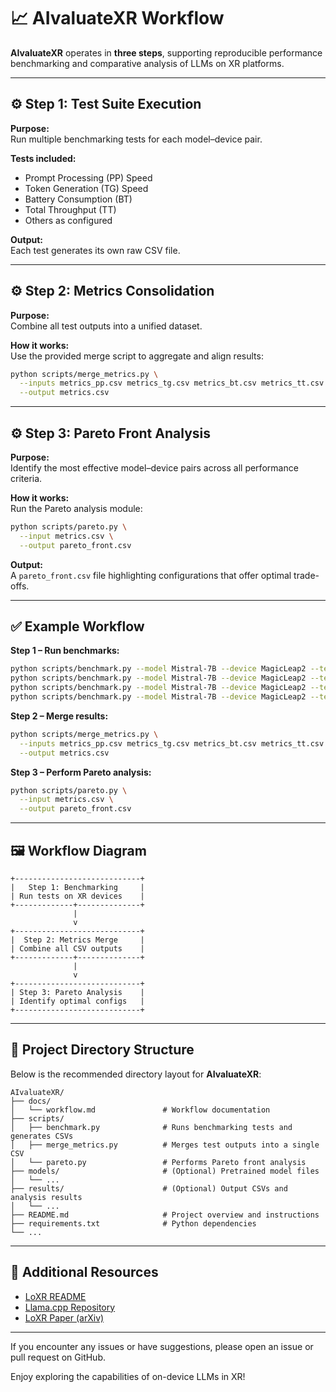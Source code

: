 # 📈 AIvaluateXR Workflow

**AIvaluateXR** operates in **three steps**, supporting reproducible performance benchmarking and comparative analysis of LLMs on XR platforms.

---

## ⚙️ Step 1: Test Suite Execution

**Purpose:**  
Run multiple benchmarking tests for each model–device pair.

**Tests included:**
- Prompt Processing (PP) Speed
- Token Generation (TG) Speed
- Battery Consumption (BT)
- Total Throughput (TT)
- Others as configured

**Output:**  
Each test generates its own raw CSV file.

---

## ⚙️ Step 2: Metrics Consolidation

**Purpose:**  
Combine all test outputs into a unified dataset.

**How it works:**  
Use the provided merge script to aggregate and align results:

```bash
python scripts/merge_metrics.py \
  --inputs metrics_pp.csv metrics_tg.csv metrics_bt.csv metrics_tt.csv \
  --output metrics.csv
```

---

## ⚙️ Step 3: Pareto Front Analysis

**Purpose:**  
Identify the most effective model–device pairs across all performance criteria.

**How it works:**  
Run the Pareto analysis module:

```bash
python scripts/pareto.py \
  --input metrics.csv \
  --output pareto_front.csv
```

**Output:**  
A `pareto_front.csv` file highlighting configurations that offer optimal trade-offs.

---

## ✅ Example Workflow

**Step 1 – Run benchmarks:**

```bash
python scripts/benchmark.py --model Mistral-7B --device MagicLeap2 --test PP
python scripts/benchmark.py --model Mistral-7B --device MagicLeap2 --test TG
python scripts/benchmark.py --model Mistral-7B --device MagicLeap2 --test BT
python scripts/benchmark.py --model Mistral-7B --device MagicLeap2 --test TT
```

**Step 2 – Merge results:**

```bash
python scripts/merge_metrics.py \
  --inputs metrics_pp.csv metrics_tg.csv metrics_bt.csv metrics_tt.csv \
  --output metrics.csv
```

**Step 3 – Perform Pareto analysis:**

```bash
python scripts/pareto.py \
  --input metrics.csv \
  --output pareto_front.csv
```

---

## 🖼️ Workflow Diagram

```
+----------------------------+
|   Step 1: Benchmarking     |
| Run tests on XR devices    |
+-------------+--------------+
              |
              v
+----------------------------+
|  Step 2: Metrics Merge     |
| Combine all CSV outputs    |
+-------------+--------------+
              |
              v
+----------------------------+
| Step 3: Pareto Analysis    |
| Identify optimal configs   |
+----------------------------+
```

---

## 📂 Project Directory Structure

Below is the recommended directory layout for **AIvaluateXR**:

```
AIvaluateXR/
├── docs/
│   └── workflow.md               # Workflow documentation
├── scripts/
│   ├── benchmark.py              # Runs benchmarking tests and generates CSVs
│   ├── merge_metrics.py          # Merges test outputs into a single CSV
│   └── pareto.py                 # Performs Pareto front analysis
├── models/                       # (Optional) Pretrained model files
│   └── ...
├── results/                      # (Optional) Output CSVs and analysis results
│   └── ...
├── README.md                     # Project overview and instructions
├── requirements.txt              # Python dependencies
└── ...
```

---

## 📘 Additional Resources

- [LoXR README](../README.md)
- [Llama.cpp Repository](https://github.com/ggerganov/llama.cpp)
- [LoXR Paper (arXiv)](https://arxiv.org/abs/2025.xxxxx)

---

If you encounter any issues or have suggestions, please open an issue or pull request on GitHub.

Enjoy exploring the capabilities of on-device LLMs in XR!
